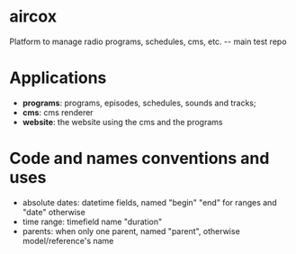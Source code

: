 # aircox
Platform to manage radio programs, schedules, cms, etc. -- main test repo

# Applications
* **programs**: programs, episodes, schedules, sounds and tracks;
* **cms**: cms renderer
* **website**: the website using the cms and the programs


# Code and names conventions and uses
* absolute dates: datetime fields, named "begin" "end" for ranges and "date" otherwise
* time range: timefield name "duration"
* parents: when only one parent, named "parent", otherwise model/reference's name

